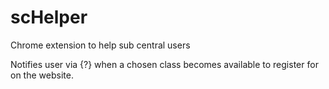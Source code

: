 # scHelper
Chrome extension to help sub central users 

Notifies user via {?} when a chosen class becomes available to register for on the website.
